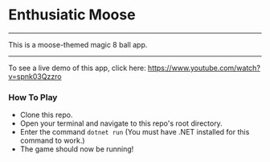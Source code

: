 # Enthusiatic Moose
---
This is a moose-themed magic 8 ball app.

---
To see a live demo of this app, click here: https://www.youtube.com/watch?v=spnk03Qzzro
### How To Play
* Clone this repo.
* Open your terminal and navigate to this repo's root directory.
* Enter the command `dotnet run` (You must have .NET installed for this command to work.)
* The game should now be running!
